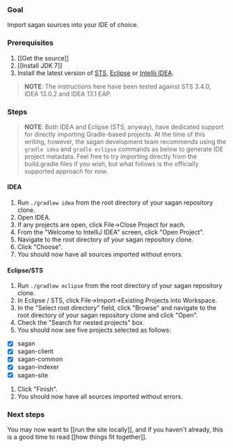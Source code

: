 ### Goal

Import sagan sources into your IDE of choice.
### Prerequisites

1. [[Get the source]]
1. [[Install JDK 7]]
1. Install the latest version of [STS](http://spring.io/tools/sts), [Eclipse](http://eclipse.org/downloads) or [Intellij IDEA](http://www.jetbrains.com/idea).

> **NOTE**: The instructions here have been tested against STS 3.4.0, IDEA 13.0.2 and IDEA 13.1 EAP.

### Steps

> **NOTE**: Both IDEA and Eclipse (STS, anyway), have dedicated support for directly importing Gradle-based projects. At the time of this writing, however, the sagan development team recommends using the `gradle idea` and `gradle eclipse` commands as below to generate IDE project metadata. Feel free to try importing directly from the build.gradle files if you wish, but what follows is the officially supported approach for now.

#### IDEA

1. Run `./gradlew idea` from the root directory of your sagan repository clone.
1. Open IDEA.
1. If any projects are open, click File->Close Project for each.
1. From the "Welcome to IntelliJ IDEA" screen, click "Open Project".
1. Navigate to the root directory of your sagan repository clone.
1. Click "Choose".
1. You should now have all sources imported without errors.

#### Eclipse/STS

1. Run `./gradlew eclipse` from the root directory of your sagan repository clone.
1. In Eclipse / STS, click File->Import->Existing Projects into Workspace.
1. In the "Select root directory" field, click "Browse" and navigate to the root directory of your sagan repository clone and click "Open".
1. Check the "Search for nested projects" box.
1. You should now see five projects selected as follows:
 - [x] sagan
 - [x] sagan-client
 - [x] sagan-common
 - [x] sagan-indexer
 - [x] sagan-site
1. Click "Finish".
1. You should now have all sources imported without errors.

### Next steps

You may now want to [[run the site locally]], and if you haven't already, this is a good time to read [[how things fit together]].

